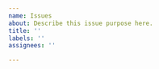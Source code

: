 ```yaml
---
name: Issues
about: Describe this issue purpose here.
title: ''
labels: ''
assignees: ''

---
```



